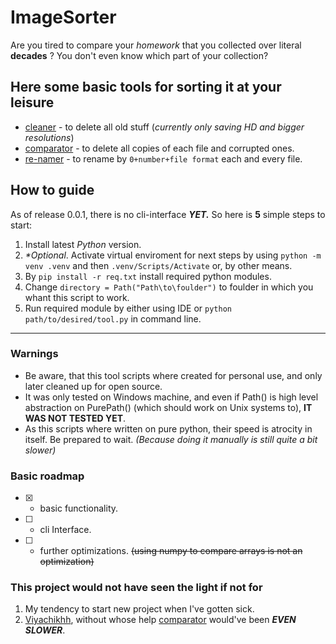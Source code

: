 # ImageSorter #

Are you tired to compare your _homework_ that you collected over literal __decades__ ?
You don't even know which part of your collection?

## Here some basic tools for sorting it at your leisure ##

- [cleaner](cleaner.py) - to delete all old stuff (_currently only saving HD and bigger resolutions_)
- [comparator](comparator.py) - to delete all copies of each file and corrupted ones.
- [re-namer](renamer.py) - to rename by ```0+number+file format``` each and every file.

## How to guide ##

As of release 0.0.1, there is no cli-interface ___YET.___
So here is __5__ simple steps to start:

1. Install latest _Python_ version.
2. _*Optional_. Activate virtual enviroment for next steps by using ```python -m venv .venv``` and then ```.venv/Scripts/Activate``` or, by other means.
3. By ```pip install -r req.txt``` install required python modules.
4. Change `directory = Path("Path\to\foulder")` to foulder in which you whant this script to work.
5. Run required module by either using IDE or ```python path/to/desired/tool.py``` in command line.

---

### Warnings ###

- Be aware, that this tool scripts where created for personal use, and only later cleaned up for open source.
- It was only tested on Windows machine, and even if Path() is high level abstraction on PurePath() (which should work on Unix systems to), __IT WAS NOT TESTED YET__.
- As this scripts where written on pure python, their speed is atrocity in itself. Be prepared to wait. _(Because doing it manually is still quite a bit slower)_

### Basic roadmap ###

- [x] - basic functionality.
- [ ] - cli Interface.
- [ ] - further optimizations. ~~(using numpy to compare arrays is not an optimization)~~

### This project would not have seen the light if not for ###

1. My tendency to start new project when I've gotten sick.
2. [Viyachikhh](https://github.com/Viyachikhh), without whose help [comparator](comparator.py) would've been ___EVEN SLOWER___.
